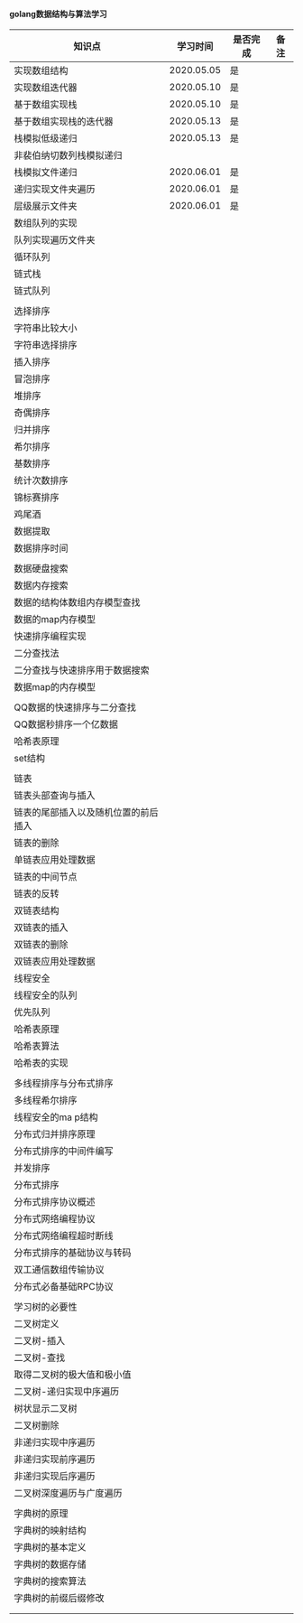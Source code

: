 #### golang数据结构与算法学习

| 知识点                               | 学习时间   | 是否完成 | 备注 |
| ------------------------------------ | ---------- | -------- | ---- |
| 实现数组结构                         | 2020.05.05 | 是       |      |
| 实现数组迭代器                       | 2020.05.10 | 是       |      |
| 基于数组实现栈                       | 2020.05.10 | 是       |      |
| 基于数组实现栈的迭代器               | 2020.05.13 | 是       |      |
| 栈模拟低级递归                       | 2020.05.13 | 是       |      |
| 非裴伯纳切数列栈模拟递归             |            |          |      |
| 栈模拟文件递归                       | 2020.06.01 | 是       |      |
| 递归实现文件夹遍历                   | 2020.06.01 | 是       |      |
| 层级展示文件夹                       | 2020.06.01 | 是       |      |
| 数组队列的实现                       |            |          |      |
| 队列实现遍历文件夹                   |            |          |      |
| 循环队列                             |            |          |      |
| 链式栈                               |            |          |      |
| 链式队列                             |            |          |      |
|                                      |            |          |      |
| 选择排序                             |            |          |      |
| 字符串比较大小                       |            |          |      |
| 字符串选择排序                       |            |          |      |
| 插入排序                             |            |          |      |
| 冒泡排序                             |            |          |      |
| 堆排序                               |            |          |      |
| 奇偶排序                             |            |          |      |
| 归并排序                             |            |          |      |
| 希尔排序                             |            |          |      |
| 基数排序                             |            |          |      |
| 统计次数排序                         |            |          |      |
| 锦标赛排序                           |            |          |      |
| 鸡尾酒                               |            |          |      |
| 数据提取                             |            |          |      |
| 数据排序时间                         |            |          |      |
|                                      |            |          |      |
| 数据硬盘搜索                         |            |          |      |
| 数据内存搜索                         |            |          |      |
| 数据的结构体数组内存模型查找         |            |          |      |
| 数据的map内存模型                    |            |          |      |
| 快速排序编程实现                     |            |          |      |
| 二分查找法                           |            |          |      |
| 二分查找与快速排序用于数据搜索       |            |          |      |
| 数据map的内存模型                    |            |          |      |
|                                      |            |          |      |
| QQ数据的快速排序与二分查找           |            |          |      |
| QQ数据秒排序一个亿数据               |            |          |      |
| 哈希表原理                           |            |          |      |
| set结构                              |            |          |      |
|                                      |            |          |      |
| 链表                                 |            |          |      |
| 链表头部查询与插入                   |            |          |      |
| 链表的尾部插入以及随机位置的前后插入 |            |          |      |
| 链表的删除                           |            |          |      |
| 单链表应用处理数据                   |            |          |      |
| 链表的中间节点                       |            |          |      |
| 链表的反转                           |            |          |      |
| 双链表结构                           |            |          |      |
| 双链表的插入                         |            |          |      |
| 双链表的删除                         |            |          |      |
| 双链表应用处理数据                   |            |          |      |
| 线程安全                             |            |          |      |
| 线程安全的队列                       |            |          |      |
| 优先队列                             |            |          |      |
| 哈希表原理                           |            |          |      |
| 哈希表算法                           |            |          |      |
| 哈希表的实现                         |            |          |      |
|                                      |            |          |      |
| 多线程排序与分布式排序               |            |          |      |
| 多线程希尔排序                       |            |          |      |
| 线程安全的ma p结构                   |            |          |      |
| 分布式归并排序原理                   |            |          |      |
| 分布式排序的中间件编写               |            |          |      |
| 并发排序                             |            |          |      |
| 分布式排序                           |            |          |      |
| 分布式排序协议概述                   |            |          |      |
| 分布式网络编程协议                   |            |          |      |
| 分布式网络编程超时断线               |            |          |      |
| 分布式排序的基础协议与转码           |            |          |      |
| 双工通信数组传输协议                 |            |          |      |
| 分布式必备基础RPC协议                |            |          |      |
|                                      |            |          |      |
| 学习树的必要性                       |            |          |      |
| 二叉树定义                           |            |          |      |
| 二叉树-插入                          |            |          |      |
| 二叉树-查找                          |            |          |      |
| 取得二叉树的极大值和极小值           |            |          |      |
| 二叉树-递归实现中序遍历              |            |          |      |
| 树状显示二叉树                       |            |          |      |
| 二叉树删除                           |            |          |      |
| 非递归实现中序遍历                   |            |          |      |
| 非递归实现前序遍历                   |            |          |      |
| 非递归实现后序遍历                   |            |          |      |
| 二叉树深度遍历与广度遍历             |            |          |      |
|                                      |            |          |      |
| 字典树的原理                         |            |          |      |
| 字典树的映射结构                     |            |          |      |
| 字典树的基本定义                     |            |          |      |
| 字典树的数据存储                     |            |          |      |
| 字典树的搜索算法                     |            |          |      |
| 字典树的前缀后缀修改                 |            |          |      |
|                                      |            |          |      |
|                                      |            |          |      |

